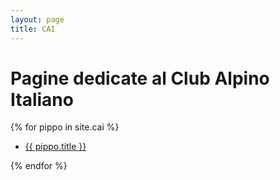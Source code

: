 ```yaml
---
layout: page
title: CAI
---
```


# Pagine dedicate al Club Alpino Italiano

{% for pippo in site.cai %}
  - <a href="{{ pippo.url }}">
      {{ pippo.title }}
  </a>
{% endfor %}